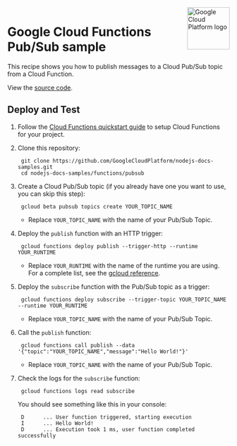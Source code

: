 <img src="https://avatars2.githubusercontent.com/u/2810941?v=3&s=96" alt="Google Cloud Platform logo" title="Google Cloud Platform" align="right" height="96" width="96"/>

# Google Cloud Functions Pub/Sub sample

This recipe shows you how to publish messages to a Cloud Pub/Sub topic from a
Cloud Function.

View the [source code][code].

[code]: index.js

## Deploy and Test

1. Follow the [Cloud Functions quickstart guide][quickstart] to setup Cloud
Functions for your project.

1. Clone this repository:

        git clone https://github.com/GoogleCloudPlatform/nodejs-docs-samples.git
        cd nodejs-docs-samples/functions/pubsub

1. Create a Cloud Pub/Sub topic (if you already have one you want to use, you
can skip this step):

        gcloud beta pubsub topics create YOUR_TOPIC_NAME

    * Replace `YOUR_TOPIC_NAME` with the name of your Pub/Sub Topic.

1. Deploy the `publish` function with an HTTP trigger:

        gcloud functions deploy publish --trigger-http --runtime YOUR_RUNTIME

    * Replace `YOUR_RUNTIME` with the name of the runtime you are using. For a
    complete list, see the [gcloud reference](https://cloud.google.com/sdk/gcloud/reference/functions/deploy#--runtime).

1. Deploy the `subscribe` function with the Pub/Sub topic as a trigger:

        gcloud functions deploy subscribe --trigger-topic YOUR_TOPIC_NAME --runtime YOUR_RUNTIME

    * Replace `YOUR_TOPIC_NAME` with the name of your Pub/Sub Topic.

1. Call the `publish` function:

        gcloud functions call publish --data '{"topic":"YOUR_TOPIC_NAME","message":"Hello World!"}'

    * Replace `YOUR_TOPIC_NAME` with the name of your Pub/Sub Topic.

1. Check the logs for the `subscribe` function:

        gcloud functions logs read subscribe

    You should see something like this in your console:

        D      ... User function triggered, starting execution
        I      ... Hello World!
        D      ... Execution took 1 ms, user function completed successfully

[quickstart]: https://cloud.google.com/functions/quickstart
